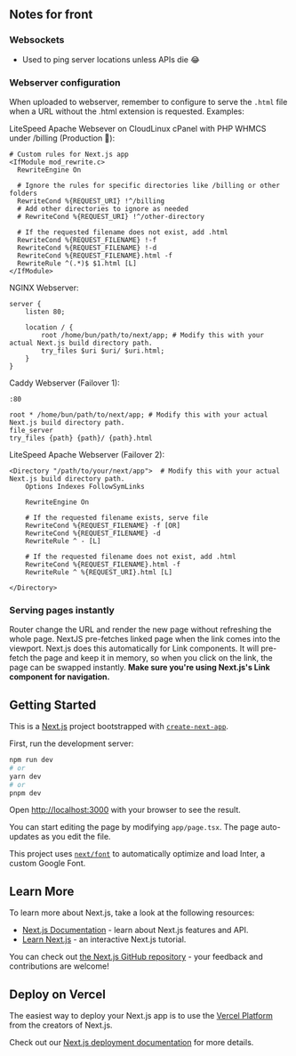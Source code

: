 ## Notes for front

### Websockets

- Used to ping server locations unless APIs die 😂

### Webserver configuration
When uploaded to webserver, remember to configure to serve the `.html` file when a URL without the .html extension is requested. Examples:

LiteSpeed Apache Websever on CloudLinux cPanel with PHP WHMCS under /billing (Production 🤑):
```
# Custom rules for Next.js app
<IfModule mod_rewrite.c>
  RewriteEngine On

  # Ignore the rules for specific directories like /billing or other folders
  RewriteCond %{REQUEST_URI} !^/billing
  # Add other directories to ignore as needed
  # RewriteCond %{REQUEST_URI} !^/other-directory

  # If the requested filename does not exist, add .html
  RewriteCond %{REQUEST_FILENAME} !-f
  RewriteCond %{REQUEST_FILENAME} !-d
  RewriteCond %{REQUEST_FILENAME}.html -f
  RewriteRule ^(.*)$ $1.html [L]
</IfModule>
```

NGINX Webserver:
```
server {
    listen 80;

    location / {
        root /home/bun/path/to/next/app; # Modify this with your actual Next.js build directory path.
        try_files $uri $uri/ $uri.html;
    }
}

```

Caddy Webserver (Failover 1):
```
:80

root * /home/bun/path/to/next/app; # Modify this with your actual Next.js build directory path.
file_server
try_files {path} {path}/ {path}.html
```

LiteSpeed Apache Webserver (Failover 2):
```
<Directory "/path/to/your/next/app">  # Modify this with your actual Next.js build directory path.
    Options Indexes FollowSymLinks

    RewriteEngine On

    # If the requested filename exists, serve file
    RewriteCond %{REQUEST_FILENAME} -f [OR]
    RewriteCond %{REQUEST_FILENAME} -d
    RewriteRule ^ - [L]

    # If the requested filename does not exist, add .html
    RewriteCond %{REQUEST_FILENAME}.html -f
    RewriteRule ^ %{REQUEST_URI}.html [L]

</Directory>

```

### Serving pages instantly
Router change the URL and render the new page without refreshing the whole page. NextJS pre-fetches linked page when the link comes into the viewport. Next.js does this automatically for Link components. It will pre-fetch the page and keep it in memory, so when you click on the link, the page can be swapped instantly. **Make sure you're using Next.js's Link component for navigation.**






## Getting Started

This is a [Next.js](https://nextjs.org/) project bootstrapped with [`create-next-app`](https://github.com/vercel/next.js/tree/canary/packages/create-next-app).

First, run the development server:

```bash
npm run dev
# or
yarn dev
# or
pnpm dev
```

Open [http://localhost:3000](http://localhost:3000) with your browser to see the result.

You can start editing the page by modifying `app/page.tsx`. The page auto-updates as you edit the file.

This project uses [`next/font`](https://nextjs.org/docs/basic-features/font-optimization) to automatically optimize and load Inter, a custom Google Font.

## Learn More

To learn more about Next.js, take a look at the following resources:

- [Next.js Documentation](https://nextjs.org/docs) - learn about Next.js features and API.
- [Learn Next.js](https://nextjs.org/learn) - an interactive Next.js tutorial.

You can check out [the Next.js GitHub repository](https://github.com/vercel/next.js/) - your feedback and contributions are welcome!

## Deploy on Vercel

The easiest way to deploy your Next.js app is to use the [Vercel Platform](https://vercel.com/new?utm_medium=default-template&filter=next.js&utm_source=create-next-app&utm_campaign=create-next-app-readme) from the creators of Next.js.

Check out our [Next.js deployment documentation](https://nextjs.org/docs/deployment) for more details.
